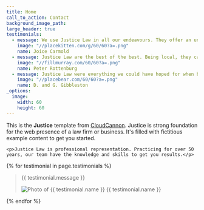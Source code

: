 ```yaml
---
title: Home
call_to_action: Contact
background_image_path:
large_header: true
testimonials:
  - message: We use Justice Law in all our endeavours. They offer an unparalleled service when it comes to running a business.
    image: "//placekitten.com/g/60/60?a=.png"
    name: Joice Carmold
  - message: Justice Law are the best of the best. Being local, they care about people and have strong ties to the community.
    image: "//fillmurray.com/60/60?a=.png"
    name: Peter Rottenburg
  - message: Justice Law were everything we could have hoped for when buying our first home. Highly recommended to all.
    image: "//placebear.com/60/60?a=.png"
    name: D. and G. Gibbleston
_options:
  image:
    width: 60
    height: 60
---
```


<div class="editable">
	<p>This is the <strong>Justice</strong> template from <a href="http://cloudcannon.com/">CloudCannon</a>. Justice is strong foundation for the web presence of a law firm or business. It's filled with fictitious example content to get you started.</p>

	<p>Justice Law is professional representation. Practicing for over 50 years, our team have the knowledge and skills to get you results.</p>
</div>

<div class="testimonials">
	{% for testimonial in page.testimonials %}
		<blockquote class="testimonial">
			<p class="testimonial-message">{{ testimonial.message }}</p>
			<p class="testimonial-author"><img src="{% include relative-src.html src=testimonial.image %}" alt="Photo of {{ testimonial.name }}"> {{ testimonial.name }}</p>
		</blockquote>
	{% endfor %}
</div>

